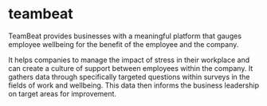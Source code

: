 # teambeat
TeamBeat provides businesses with a meaningful platform that gauges employee wellbeing for the benefit of the employee and the company.

It helps companies to manage the impact of stress in their workplace and can create a culture of support between employees within the company. 
It gathers data through specifically targeted questions within surveys in the fields of work and wellbeing. This data then informs the business leadership on target areas for improvement.

